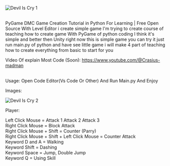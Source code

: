 ![Devil Is Cry 1](https://github.com/user-attachments/assets/c95d3066-28cd-4da8-a2ba-ca0fbafa796d) <br>
 <br>

PyGame DMC Game Creation Tutorial in Python For Learning | Free Open Source With Level Editor
i create simple game I'm trying to create course of teaching how to create game With PyGame of python coding I think it's simple and better then Unity right now this is simple game you can try it just run main.py of python and have see little game i will make 4 part of teaching how to create everything from basic to start for you

Video Of explain Most Code (Soon):
https://www.youtube.com/@Crasius-madman <br> <br>

Usage: Open Code Editor(Vs Code Or Other) And Run Main.py And Enjoy <br>

Images: <br>

![Devil Is Cry 2](https://github.com/user-attachments/assets/28fbcbd1-ef15-47fd-808d-40bcb39720b6)



Player:

Left Click Mouse = Attack 1 Attack 2 Attack 3 <br>
Right Click Mouse = Block Attack  <br>
Right Click Mouse + Shift = Counter (Parry) <br>
Right Click Mouse + Shift + Left Click Mouse = Counter Attack <br>
Keyword D and A = Walking <br>
Keyword Shift = Dashing <br>
Keyword Space = Jump, Double Jump <br>
Keyword Q = Using Skill <br>
